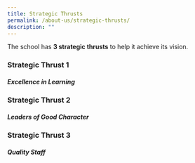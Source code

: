 ```yaml
---
title: Strategic Thrusts
permalink: /about-us/strategic-thrusts/
description: ""
---
```

The school has **3 strategic thrusts** to help it achieve its vision.

### Strategic Thrust 1    
##### **Excellence in Learning**
 
### Strategic Thrust 2    
##### **Leaders of Good Character**
 
### Strategic Thrust 3   
##### **Quality Staff**